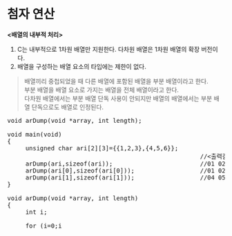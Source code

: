 # 첨자 연산
**<배열의 내부적 처리>**
1. C는 내부적으로 1차원 배열만 지원한다. 다차원 배열은 1차원 배열의 확장 버전이다.
2. 배열을 구성하는 배열 요소의 타입에는 제한이 없다.
> 배열끼리 중첩되었을 때 다른 배열에 포함된 배열을 부분 배열이라고 한다.  
> 부분 배열을 배열 요소로 가지는 배열을 전체 배열이라고 한다.  
> 다차원 배열에서는 부분 배열 단독 사용이 안되지만 배열의 배열에서는 부분 배열 단독으로도 배열로 인정된다.

<pre>void arDump(void *array, int length);

void main(void)
{
     unsigned char ari[2][3]={{1,2,3},{4,5,6}};
                                                     //<출력결과>
     arDump(ari,sizeof(ari));                        //01 02 03 04 05 06
     arDump(ari[0],sizeof(ari[0]));                  //01 02 03
     arDump(ari[1],sizeof(ari[1]));                  //04 05 06
}

void arDump(void *array, int length)
{
     int i;

     for (i=0;i<length;i++) {
          printf("%02X ",*((unsigned char *)array+i));
     }
     printf("\n");
}</pre>
